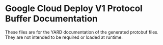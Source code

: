 # Google Cloud Deploy V1 Protocol Buffer Documentation

These files are for the YARD documentation of the generated protobuf files.
They are not intended to be required or loaded at runtime.
